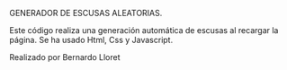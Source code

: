 GENERADOR DE ESCUSAS ALEATORIAS.

Este código realiza una generación automática de escusas al recargar la página.
Se ha usado Html, Css y Javascript.

Realizado por Bernardo Lloret